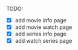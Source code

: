 TODO:

- [x] add movie info page
- [x] add movie watch page
- [x] add series info page
- [x] add watch series page
